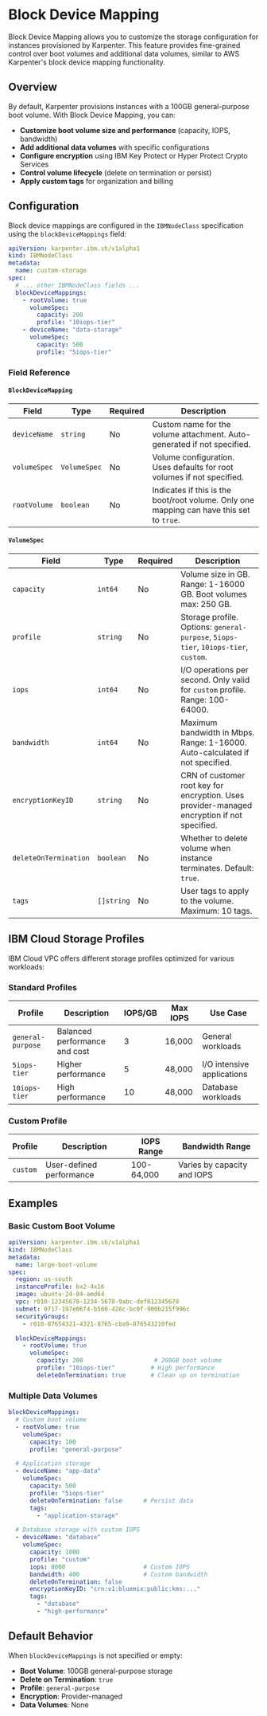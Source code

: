 # Block Device Mapping

Block Device Mapping allows you to customize the storage configuration for instances provisioned by Karpenter. This feature provides fine-grained control over boot volumes and additional data volumes, similar to AWS Karpenter's block device mapping functionality.

## Overview

By default, Karpenter provisions instances with a 100GB general-purpose boot volume. With Block Device Mapping, you can:

- **Customize boot volume size and performance** (capacity, IOPS, bandwidth)
- **Add additional data volumes** with specific configurations
- **Configure encryption** using IBM Key Protect or Hyper Protect Crypto Services
- **Control volume lifecycle** (delete on termination or persist)
- **Apply custom tags** for organization and billing

## Configuration

Block device mappings are configured in the `IBMNodeClass` specification using the `blockDeviceMappings` field:

```yaml
apiVersion: karpenter.ibm.sh/v1alpha1
kind: IBMNodeClass
metadata:
  name: custom-storage
spec:
  # ... other IBMNodeClass fields ...
  blockDeviceMappings:
    - rootVolume: true
      volumeSpec:
        capacity: 200
        profile: "10iops-tier"
    - deviceName: "data-storage"
      volumeSpec:
        capacity: 500
        profile: "5iops-tier"
```

### Field Reference

#### `BlockDeviceMapping`

| Field | Type | Required | Description |
|-------|------|----------|-------------|
| `deviceName` | `string` | No | Custom name for the volume attachment. Auto-generated if not specified. |
| `volumeSpec` | `VolumeSpec` | No | Volume configuration. Uses defaults for root volumes if not specified. |
| `rootVolume` | `boolean` | No | Indicates if this is the boot/root volume. Only one mapping can have this set to `true`. |

#### `VolumeSpec`

| Field | Type | Required | Description |
|-------|------|----------|-------------|
| `capacity` | `int64` | No | Volume size in GB. Range: 1-16000 GB. Boot volumes max: 250 GB. |
| `profile` | `string` | No | Storage profile. Options: `general-purpose`, `5iops-tier`, `10iops-tier`, `custom`. |
| `iops` | `int64` | No | I/O operations per second. Only valid for `custom` profile. Range: 100-64000. |
| `bandwidth` | `int64` | No | Maximum bandwidth in Mbps. Range: 1-16000. Auto-calculated if not specified. |
| `encryptionKeyID` | `string` | No | CRN of customer root key for encryption. Uses provider-managed encryption if not specified. |
| `deleteOnTermination` | `boolean` | No | Whether to delete volume when instance terminates. Default: `true`. |
| `tags` | `[]string` | No | User tags to apply to the volume. Maximum: 10 tags. |

## IBM Cloud Storage Profiles

IBM Cloud VPC offers different storage profiles optimized for various workloads:

### Standard Profiles

| Profile | Description | IOPS/GB | Max IOPS | Use Case |
|---------|-------------|---------|----------|----------|
| `general-purpose` | Balanced performance and cost | 3 | 16,000 | General workloads |
| `5iops-tier` | Higher performance | 5 | 48,000 | I/O intensive applications |
| `10iops-tier` | High performance | 10 | 48,000 | Database workloads |

### Custom Profile

| Profile | Description | IOPS Range | Bandwidth Range |
|---------|-------------|------------|-----------------|
| `custom` | User-defined performance | 100-64,000 | Varies by capacity and IOPS |

## Examples

### Basic Custom Boot Volume

```yaml
apiVersion: karpenter.ibm.sh/v1alpha1
kind: IBMNodeClass
metadata:
  name: large-boot-volume
spec:
  region: us-south
  instanceProfile: bx2-4x16
  image: ubuntu-24-04-amd64
  vpc: r010-12345678-1234-5678-9abc-def012345678
  subnet: 0717-197e06f4-b500-426c-bc0f-900b215f996c
  securityGroups:
    - r010-87654321-4321-8765-cba9-876543210fed

  blockDeviceMappings:
    - rootVolume: true
      volumeSpec:
        capacity: 200                    # 200GB boot volume
        profile: "10iops-tier"          # High performance
        deleteOnTermination: true       # Clean up on termination
```

### Multiple Data Volumes

```yaml
blockDeviceMappings:
  # Custom boot volume
  - rootVolume: true
    volumeSpec:
      capacity: 100
      profile: "general-purpose"

  # Application storage
  - deviceName: "app-data"
    volumeSpec:
      capacity: 500
      profile: "5iops-tier"
      deleteOnTermination: false      # Persist data
      tags:
        - "application-storage"

  # Database storage with custom IOPS
  - deviceName: "database"
    volumeSpec:
      capacity: 1000
      profile: "custom"
      iops: 8000                      # Custom IOPS
      bandwidth: 400                  # Custom bandwidth
      deleteOnTermination: false
      encryptionKeyID: "crn:v1:bluemix:public:kms:..."
      tags:
        - "database"
        - "high-performance"
```

## Default Behavior

When `blockDeviceMappings` is not specified or empty:

- **Boot Volume**: 100GB general-purpose storage
- **Delete on Termination**: `true`
- **Profile**: `general-purpose`
- **Encryption**: Provider-managed
- **Data Volumes**: None
